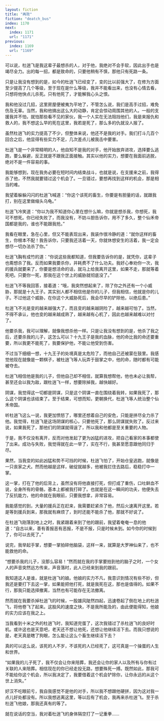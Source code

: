 ```yaml
---
layout: fiction
title: "再败"
fiction: "deatch_bus"
index: 1170
next:
  index: 1171
  url: "1171"
previous:
  index: 1169
  url: "1169"
---
```

可以说，杜逍飞是我这辈子最想杀的人，对于他，我绝对不会手软，因此出手也是竭尽全力。出的每一招，都是致命的，只要他稍有不慎，那他只有死路一条。

只是让我没有想到的是，如今的杜逍飞已经变了，变的比以前强大了，在修为方面至少提高了几个等级，至于现在是什么等级，我并不能看出来，也没有心情去看，只想将他快点儿杀死。只有他死了，才能解我心头之恨。

我和他没过几招，这里房屋便被夷为平地了，不管怎么说，我们是高手过招，难免伤及无辜。当然，我和他搞出这么大的动静，肯定会惊动周围其他的人。一般的支援我并不怕，就怕那些看不见的家伙，我一个人实在无法阻挡他们，我是来报仇和救人的，我不想这么早的死在这里，我若是死了，那么多的仇就没人报了。

虽然杜逍飞的实力提高了不少，但整体来说，他还不是我的对手。我们打斗几百个回合之后，他显得有些实力不足，几次差点儿被我击中要害。

杜逍飞是一个非常精明的人，他自知不是我的对手，他开始放弃进攻，选择要么逃跑，要么躲避，反正就是不跟我正面接触。其实以他的实力，想要在我面前逃脱，绝对不是一件容易的事。

我能够想到，现在我务必要在短时间内结束战斗，也就是说，在支援来之前，我得杀了他，不然我就要错过这个机会了。一旦错过，要想再找到这样的机会，那是相当的难。

我望着躲躲闪闪的杜逍飞喊道：“你这个该死的畜生，你要是有胆量的话，就跟我打，别在这里做缩头乌龟。”

杜逍飞冷笑道：“你以为我不知道你心里在想什么嘛，你就是想杀我，你想死，我可不想死。你已经失败了，而我没有，不妨斗胆告诉你，用不了多久，整个仙禾帝国都是我的，谁也不能跟我抢。”

我看在眼里，急在心里，但又不能表现出来，我装作很冷静的道：“就你这样的畜生，你根本不配！我告诉你，只要我还活着一天，你就休想安生的活着，我一定会想尽一切办法杀了你。”

杜逍飞胸有成竹的道：“你说这些我都知道，但我要告诉你的是，就凭你，这辈子也甭想杀了我。反而如果我要杀你，并耗费不了什么功夫。我好心奉劝你一次，我的援兵就要来了，你要是想活命的话，就马上给我离开这里，如果不走，那就等着死吧。只要你一死，那我在这个世上的威胁就彻底没了。”

杜逍飞不等我回答，接着道：“哦，我突然想起来了，除了你之外还有一个小威胁，那就是十九王子。其实别人都不相信他是你的儿子，但我相信，他就是你的儿子。不过他这个威胁，在你这个大威胁死后，我会尽早的铲除他，以绝后患。”

杜逍飞不光是变的越来越强大了，而且变的越来越阴险了，越来越可怕了。当然，不得不承认，他也变的越来越成熟了，越来越有心机了，因此也越来越难以对付了。

他要杀我，我可以理解，就像我想杀他一样。只是让我没有想到的是，他杀了我之后，还要杀我的儿子，这怎么可以？十九王子是我的血脉，他的命比我的命还要重要，所以我更不能死了，我要保护他，不能让他受到伤害。

不过当下细细一想，十九王子的处境真是太危险了，而他自己还被蒙在鼓里。我感觉他现在就像是一颗棋子，被杜逍飞等人玩弄于鼓掌之中，他的命，随时都有可能被夺去。

杜逍飞相信他是我的儿子，但他自己却不相信，就算我想帮他，他也未必让我帮，甚至还会以我为敌，跟杜逍飞一样，想要除掉我，越快越好。

阴谋，我觉得这一切都是阴谋，只是这个阴谋一直在围绕着我转，如果我死了，那么这个阴谋也该结束了。至于结果，可想而知，更朝换代，杜逍飞等人统治整个仙禾帝国。

听杜逍飞这么一说，我更加愤怒了，哪里还想着自己的安危，只能是拼尽全力杀了他。我觉得，杜逍飞是这场阴谋的核心，只要他死了，那么阴谋就失败了。反过来说，如果我死了，那他们的阴谋就得逞了，所以我和他都是至关重要的人物。

于是，我不仅没有离开，反而对他发起了更为凶猛的进攻，把自己看家的本事都使了出来。成功与失败，我觉得就在此一举了，实在不行，我甚至愿意跟他同归于尽。

果然，当我变的如此凶猛和势不可挡的时候，杜逍飞怕了，开始仓皇逃跑，就像是一只丧家之犬。然而他越是这样，破绽就越多，他被我拦住去路后，稳稳打中一掌。

这一掌，打在了他的后背上，虽然没有将他直接打死，但打成了重伤，口吐鲜血不说，全身所有的骨骼，基本上都被我打碎了。也就是在这一瞬间的功夫，他便失去了反抗能力，他的命就在我眼前，只要我想拿，非常容易。

我能感觉的到，大量的援兵正在赶来，我需要赶紧杀了他，然后火速离开这里。若是等到援兵到来，那我就有麻烦了，到时还能不能杀了他，那就不好说了。

在杜逍飞刚落到地上之时，我紧跟着来到了他的跟前，我望着奄奄一息的他道：“自古以来，善有善报恶有恶报，不是不报，只是时候未到。如今你的时候到了，你可以去死了。”

说完，我举起手掌，想要一掌拍碎他脑袋，这样一来，就算是大罗神仙来了，也不能救他的命。

“想要杀我的儿子，没那么容易！”然而就在我的手掌要拍到他的脑子之时，一个女人的声音突然远方传来，声音落时，此人已经来到我的跟前。

我知道这人是谁，就是杜逍飞的娘。他娘的实力不凡，我意识到情况有些不妙，但我还是要打下去这一掌，如果能把他打死，就是我死在这，那也是值得的。如果不行，那我只能选择撤离，当然也有可能存在无法撤离。

然而就在我要杀掉杜逍飞的时候，一股雄风陡然四起，迅速卷起了倒在地上的杜逍飞，将他卷飞了起来。这股风的速度之快，不是我所能及的，由此便能得知，他娘的实力应该在我之上。

当我看到十米之外的杜逍飞时，我知道完蛋了，这次我错过了杀杜逍飞的良好时机。或许这也是天意吧，老天还不想让他死，还想让他继续活下去。而我只想说的是，老天真是瞎了狗眼，怎么能让这么个畜生继续活下去？

真的可以这么说，该死的人不岁，不该死的人已经死了，这可真是一个操蛋的人生和世界。

“如果我的儿子死了，我不仅会让你来陪葬，我还会让你的家人以及所有与你有过关联的人来陪葬。相信现在的你已经走投无路，想要殊死一搏。既然如此，那我可不能给你这个机会，所以我决定了，我要借着这个机会铲除你，让你永远的从这个世上消失。”

好汉不吃眼前亏，我自我感觉不是他的对手，所以我不想跟他硬拼，因为这对我一点儿好处都没有。所以我想逃离这里，等以后有了机会，我再来杀杜逍飞。至于杀杜逍飞他娘，那我还真有的等了。

就在说话的空当，我对着杜逍飞的身体隔空打了一记重拳……